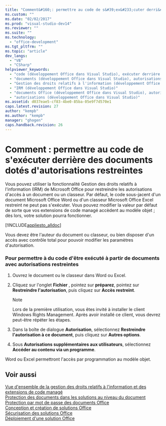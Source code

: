 ```yaml
---
title: "Comment&#160;: permettre au code de s&#39;ex&#233;cuter derri&#232;re des documents dot&#233;s d&#39;autorisations restreintes | Microsoft Docs"
ms.custom: ""
ms.date: "02/02/2017"
ms.prod: "visual-studio-dev14"
ms.reviewer: ""
ms.suite: ""
ms.technology: 
  - "office-development"
ms.tgt_pltfrm: ""
ms.topic: "article"
dev_langs: 
  - "VB"
  - "CSharp"
helpviewer_keywords: 
  - "code (développement Office dans Visual Studio), exécuter derrière des documents restreints"
  - "documents (développement Office dans Visual Studio), autorisations restreintes"
  - "Gestion des droits relatifs à l'information (développement Office dans Visual Studio)"
  - "IRM (développement Office dans Visual Studio)"
  - "documents Office (développement Office dans Visual Studio), autorisations restreintes"
  - "autorisations (développement Office dans Visual Studio)"
ms.assetid: d037eae5-cf83-4be0-85ba-05e9f7d570e1
caps.latest.revision: 27
author: "kempb"
ms.author: "kempb"
manager: "ghogen"
caps.handback.revision: 26
---
```

# Comment&#160;: permettre au code de s&#39;ex&#233;cuter derri&#232;re des documents dot&#233;s d&#39;autorisations restreintes
  Vous pouvez utiliser la fonctionnalité Gestion des droits relatifs à l'information \(IRM\) de Microsoft Office pour restreindre les autorisations d'accès à un document ou un classeur.  Par défaut, le code sous\-jacent d'un document Microsoft Office Word ou d'un classeur Microsoft Office Excel restreint ne peut pas s'exécuter.  Vous pouvez modifier la valeur par défaut de sorte que vos extensions de code managé accèdent au modèle objet ; dès lors, votre solution pourra fonctionner.  
  
 [!INCLUDE[appliesto_alldoc](../vsto/includes/appliesto-alldoc-md.md)]  
  
 Vous devez être l'auteur du document ou classeur, ou bien disposer d'un accès avec contrôle total pour pouvoir modifier les paramètres d'autorisation.  
  
### Pour permettre à du code d'être exécuté à partir de documents avec autorisations restreintes  
  
1.  Ouvrez le document ou le classeur dans Word ou Excel.  
  
2.  Cliquez sur l'onglet **Fichier** , pointez sur **préparez**, pointez sur **Restreindre l'autorisation**, puis cliquez sur **Accès restreint**.  
  
    > [!NOTE]  
    >  Lors de la première utilisation, vous êtes invité à installer le client Windows Rights Management.  Après avoir installé ce client, vous devrez peut\-être répéter les étapes.  
  
3.  Dans la boîte de dialogue **Autorisation**, sélectionnez **Restreindre l'autorisation à ce document**, puis cliquez sur **Autres options**.  
  
4.  Sous **Autorisations supplémentaires aux utilisateurs**, sélectionnez **Accéder au contenu via un programme**.  
  
 Word ou Excel permettront l'accès par programmation au modèle objet.  
  
## Voir aussi  
 [Vue d'ensemble de la gestion des droits relatifs à l'information et des extensions de code managé](../vsto/information-rights-management-and-managed-code-extensions-overview.md)   
 [Protection des documents dans les solutions au niveau du document](../vsto/document-protection-in-document-level-solutions.md)   
 [Protection par mot de passe des documents Office](../vsto/password-protection-on-office-documents.md)   
 [Conception et création de solutions Office](../vsto/designing-and-creating-office-solutions.md)   
 [Sécurisation des solutions Office](../vsto/securing-office-solutions.md)   
 [Déploiement d'une solution Office](../vsto/deploying-an-office-solution.md)  
  
  